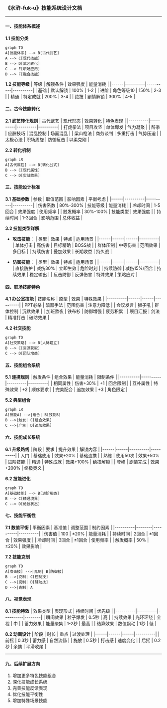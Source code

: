 ### 《水浒-fuk-u》技能系统设计文档

---

#### 一、技能体系概述

**1.1 技能分类**
```mermaid
graph TD
A[技能体系] --> B[古代武艺]
A --> C[现代技能]
B --> D[武艺转化]
C --> E[职场应用]
D --> F[融合技能]
```

**1.2 技能等级**
| 等级 | 解锁条件 | 效果强度 | 能量消耗 |
|------|----------|----------|----------|
| 基础 | 默认解锁 | 100% | 1-2 |
| 进阶 | 角色等级10 | 150% | 2-3 |
| 精通 | 特定成就 | 200% | 3-4 |
| 绝技 | 剧情解锁 | 300% | 4-5 |

#### 二、古今技能转化

**2.1 武艺转化规则**
| 古代武艺 | 现代形态 | 效果转化 | 特色表现 |
|----------|----------|----------|----------|
| 打虎拳法 | 项目攻坚 | 单体爆发 | 气力凝聚 |
| 醉拳 | 应酬技巧 | 混乱控制 | 场面混乱 |
| 梁山枪法 | 商务谈判 | 多重打击 | 气势压迫 |
| 太极心法 | 职场周旋 | 防御反击 | 以柔克刚 |

**2.2 转化机制**
```mermaid
graph LR
A[古代属性] --> B[转化公式]
B --> C[现代属性]
C --> D[实战效果]
```

#### 三、技能设计标准

**3.1 基础参数**
| 参数 | 取值范围 | 影响因素 | 平衡考虑 |
|------|----------|----------|----------|
| 伤害系数 | 80%-300% | 技能等级 | 能量消耗 |
| 冷却时间 | 1-5回合 | 效果强度 | 使用频率 |
| 触发概率 | 30%-100% | 技能类型 | 效果强度 |
| 持续时间 | 1-3回合 | 影响范围 | 总体收益 |

**3.2 技能类型详解**
- **攻击技能**：
  | 类型 | 效果 | 特点 | 适用场景 |
  |------|------|------|----------|
  | 单体打击 | 高伤害 | 目标精确 | BOSS战 |
  | 群体压制 | 中等伤害 | 范围效果 | 多目标 |
  | 持续伤害 | 叠加效果 | 长期收益 | 持久战 |

- **防御技能**：
  | 类型 | 效果 | 特点 | 适用场景 |
  |------|------|------|----------|
  | 直接防护 | 减伤30% | 立即生效 | 危险时刻 |
  | 持续防御 | 减伤15%/回合 | 持续效果 | 稳定输出 |
  | 反击防御 | 反弹伤害 | 特殊效果 | 策略应对 |

#### 四、职场技能特色

**4.1 办公室技能**
| 技能名称 | 原型 | 效果 | 特殊效果 |
|----------|------|------|----------|
| PPT必杀 | 暗器手法 | 范围伤害 | 注意力降低 |
| 会议发言 | 狮子吼 | 群体控制 | 沉默效果 |
| 加班熬夜 | 铁布衫 | 防御增强 | 疲劳积累 |
| 项目汇报 | 剑法 | 精准打击 | 破防效果 |

**4.2 社交技能**
```mermaid
graph TD
A[社交策略] --> B[人脉建立]
B --> C[资源获取]
C --> D[团队增益]
```

#### 五、技能组合系统

**5.1 连携规则**
| 触发条件 | 组合效果 | 能量消耗 | 限制条件 |
|----------|----------|----------|----------|
| 相同属性 | 伤害+30% | +1 | 回合限制 |
| 互补属性 | 特殊效果 | +2 | 顺序要求 |
| 完美配合 | 追加效果 | +3 | 角色限定 |

**5.2 典型组合**
```mermaid
graph LR
A[技能A] -->|组合| B[技能B]
B -->|触发| C[组合效果]
C -->|产生| D[追加效果]
```

#### 六、技能成长系统

**6.1 升级路线**
| 阶段 | 要求 | 提升效果 | 解锁内容 |
|------|------|----------|----------|
| 入门 | 基础使用 | 效果+20% | 基础连携 |
| 熟练 | 使用50次 | 效果+50% | 进阶技能 |
| 精通 | 特殊成就 | 效果+100% | 绝技解锁 |
| 登峰 | 剧情完成 | 效果+200% | 终极奥义 |

**6.2 技能进化**
```mermaid
graph TD
A[基础技能] --> B[进阶形态]
B --> C[精通境界]
C --> D[绝技状态]
```

#### 七、技能平衡性

**7.1 数值平衡**
| 平衡因素 | 基准值 | 调整范围 | 制约因素 |
|----------|--------|----------|----------|
| 伤害值 | 100 | ±20% | 能量消耗 |
| 持续时间 | 2回合 | ±1回合 | 效果强度 |
| 冷却时间 | 3回合 | ±1回合 | 使用频率 |
| 触发概率 | 50% | ±20% | 效果影响 |

**7.2 技能克制**
```mermaid
graph TD
A[攻击技] -->|克制| B[防御技]
B -->|克制| C[控制技]
C -->|克制| D[辅助技]
D -->|克制| A
```

#### 八、视觉表现

**8.1 技能特效**
| 效果类型 | 表现形式 | 持续时间 | 优先级 |
|----------|----------|----------|--------|
| 瞬间效果 | 粒子爆发 | 0.5秒 | 高 |
| 持续效果 | 光环环绕 | 全程 | 中 |
| 蓄力效果 | 能量聚集 | 1-2秒 | 最高 |
| 结算效果 | 数值飘动 | 1秒 | 低 |

**8.2 动画设计**
| 阶段 | 时长 | 重点 | 过渡处理 |
|------|------|------|----------|
| 前摇 | 0.3秒 | 蓄力感 | 自然流畅 |
| 施放 | 0.5秒 | 打击感 | 速度变化 |
| 后摇 | 0.2秒 | 余韵 | 平滑收尾 |

---

#### 九、后续扩展方向

1. 增加更多特色技能组合
2. 深化技能成长系统
3. 完善技能反馈表现
4. 优化技能平衡性
5. 增加特殊场景技能

